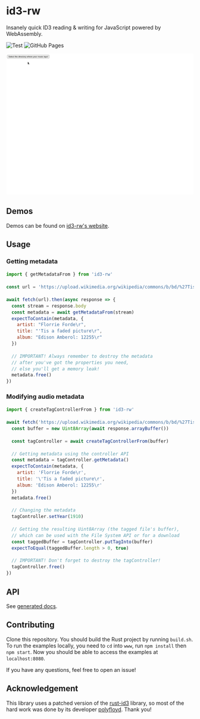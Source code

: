 # id3-rw
Insanely quick ID3 reading & writing for JavaScript powered by WebAssembly.

![Test](https://github.com/trustedtomato/id3-rw/workflows/Test/badge.svg?branch=master)
![GitHub Pages](https://github.com/trustedtomato/id3-rw/workflows/GitHub%20Pages/badge.svg?event=push)

![Screenshot of id3-rw in action.](https://raw.githubusercontent.com/trustedtomato/id3-rw/master/demo-cropped.gif)

## Demos
Demos can be found on [id3-rw's website](https://trustedtomato.github.io/id3-rw/).

## Usage

### Getting metadata
```javascript
import { getMetadataFrom } from 'id3-rw'

const url = 'https://upload.wikimedia.org/wikipedia/commons/b/bd/%27Tis_a_faded_picture_by_Florrie_Forde.mp3'

await fetch(url).then(async response => {
  const stream = response.body
  const metadata = await getMetadataFrom(stream)
  expectToContain(metadata, {
    artist: "Florrie Forde\r",
    title: "'Tis a faded picture\r",
    album: "Edison Amberol: 12255\r"
  })

  // IMPORTANT! Always remember to destroy the metadata
  // after you've got the properties you need,
  // else you'll get a memory leak!
  metadata.free()
})
```

### Modifying audio metadata
```javascript
import { createTagControllerFrom } from 'id3-rw'

await fetch('https://upload.wikimedia.org/wikipedia/commons/b/bd/%27Tis_a_faded_picture_by_Florrie_Forde.mp3').then(async response => {
  const buffer = new Uint8Array(await response.arrayBuffer())

  const tagController = await createTagControllerFrom(buffer)

  // Getting metadata using the controller API
  const metadata = tagController.getMetadata()
  expectToContain(metadata, {
    artist: 'Florrie Forde\r',
    title: '\'Tis a faded picture\r',
    album: 'Edison Amberol: 12255\r'
  })
  metadata.free()

  // Changing the metadata
  tagController.setYear(1910)

  // Getting the resulting Uint8Array (the tagged file's buffer),
  // which can be used with the File System API or for a download
  const taggedBuffer = tagController.putTagInto(buffer)
  expectToEqual(taggedBuffer.length > 0, true)

  // IMPORTANT! Don't forget to destroy the tagController!
  tagController.free()
})
```

## API
See [generated docs](https://trustedtomato.github.io/id3-rw/docs/).

## Contributing
Clone this repository. You should build the Rust project by running `build.sh`.
To run the examples locally, you need to `cd` into `www`, run `npm install` then `npm start`.
Now you should be able to access the examples at `localhost:8080`.

If you have any questions, feel free to open an issue!

## Acknowledgement
This library uses a patched version of the [rust-id3](https://github.com/polyfloyd/rust-id3) library,
so most of the hard work was done by its developer [polyfloyd](https://github.com/polyfloyd). Thank you!